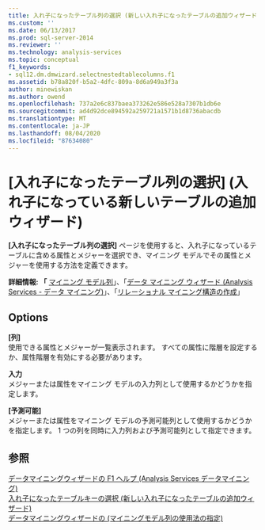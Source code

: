 ```yaml
---
title: 入れ子になったテーブル列の選択 (新しい入れ子になったテーブルの追加ウィザード) |Microsoft Docs
ms.custom: ''
ms.date: 06/13/2017
ms.prod: sql-server-2014
ms.reviewer: ''
ms.technology: analysis-services
ms.topic: conceptual
f1_keywords:
- sql12.dm.dmwizard.selectnestedtablecolumns.f1
ms.assetid: b78a820f-b5a2-4dfc-809a-8d6a949a3f3a
author: minewiskan
ms.author: owend
ms.openlocfilehash: 737a2e6c837baea373262e586e528a7307b1db6e
ms.sourcegitcommit: ad4d92dce894592a259721a1571b1d8736abacdb
ms.translationtype: MT
ms.contentlocale: ja-JP
ms.lasthandoff: 08/04/2020
ms.locfileid: "87634080"
---
```

# <a name="select-nested-table-columns-add-new-nested-table-wizard"></a>[入れ子になったテーブル列の選択] (入れ子になっている新しいテーブルの追加ウィザード)
  **[入れ子になったテーブル列の選択]** ページを使用すると、入れ子になっているテーブルに含める属性とメジャーを選択でき、マイニング モデルでその属性とメジャーを使用する方法を定義できます。  
  
 **詳細情報: 「** [マイニング モデル列](data-mining/mining-model-columns.md)」、「[データ マイニング ウィザード &#40;Analysis Services - データ マイニング&#41;](data-mining/data-mining-wizard-analysis-services-data-mining.md)」、「[リレーショナル マイニング構造の作成](data-mining/create-a-relational-mining-structure.md)」  
  
## <a name="options"></a>Options  
 **[列]**  
 使用できる属性とメジャーが一覧表示されます。 すべての属性に階層を設定するか、属性階層を有効にする必要があります。  
  
 **入力**  
 メジャーまたは属性をマイニング モデルの入力列として使用するかどうかを指定します。  
  
 **[予測可能]**  
 メジャーまたは属性をマイニング モデルの予測可能列として使用するかどうかを指定します。 1 つの列を同時に入力列および予測可能列として指定できます。  
  
## <a name="see-also"></a>参照  
 [データマイニングウィザードの F1 ヘルプ &#40;Analysis Services データマイニング&#41;](data-mining-wizard-f1-help-analysis-services-data-mining.md)   
 [入れ子になったテーブルキーの選択 &#40;新しい入れ子になったテーブルの追加ウィザード&#41;](select-nested-table-key-add-new-nested-table-wizard.md)   
 [データマイニングウィザードの &#40;マイニングモデル列の使用法の指定&#41;](specify-mining-model-column-usage-data-mining-wizard.md)  
  
  
